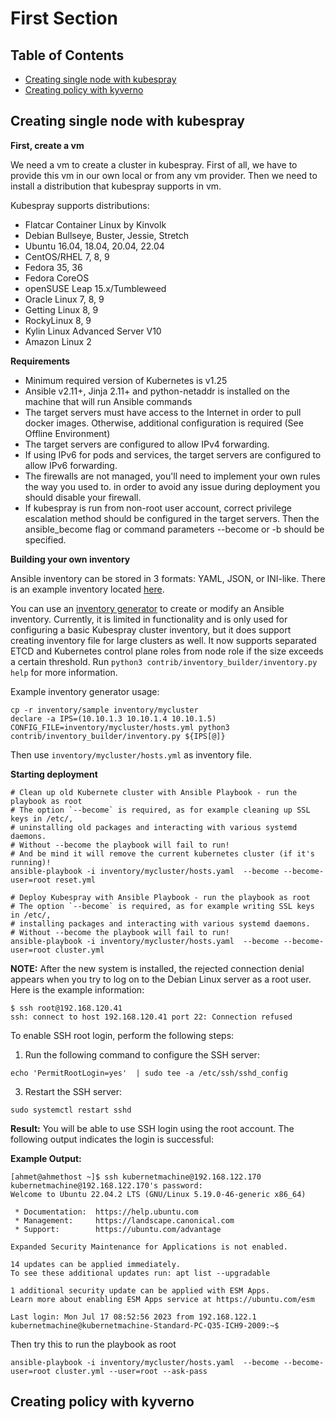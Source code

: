 # First Section

## Table of Contents

 * [Creating single node with kubespray](#creating-node)
 * [Creating policy with kyverno](#creating-policy)

## Creating single node with kubespray

**First, create a vm**

We need a vm to create a cluster in kubespray. First of all, we have to provide this vm in our own local or from any vm provider. Then we need to install a distribution that kubespray supports in vm.

Kubespray supports distributions:
 * Flatcar Container Linux by Kinvolk
 * Debian Bullseye, Buster, Jessie, Stretch
 * Ubuntu 16.04, 18.04, 20.04, 22.04
 * CentOS/RHEL 7, 8, 9
 * Fedora 35, 36
 * Fedora CoreOS
 * openSUSE Leap 15.x/Tumbleweed
 * Oracle Linux 7, 8, 9
 * Getting Linux 8, 9
 * RockyLinux 8, 9
 * Kylin Linux Advanced Server V10
 * Amazon Linux 2

**Requirements**

 * Minimum required version of Kubernetes is v1.25
 * Ansible v2.11+, Jinja 2.11+ and python-netaddr is installed on the machine that will run Ansible commands
 * The target servers must have access to the Internet in order to pull docker images. Otherwise, additional configuration is required (See Offline Environment)
 * The target servers are configured to allow IPv4 forwarding.
 * If using IPv6 for pods and services, the target servers are configured to allow IPv6 forwarding.
 * The firewalls are not managed, you'll need to implement your own rules the way you used to. in order to avoid any issue during deployment you should disable your firewall.
 * If kubespray is run from non-root user account, correct privilege escalation method should be configured in the target servers. Then the ansible_become flag or command parameters --become or -b should be specified.

**Building your own inventory**

Ansible inventory can be stored in 3 formats: YAML, JSON, or INI-like. There is
an example inventory located
[here](https://github.com/kubernetes-sigs/kubespray/blob/master/inventory/sample/inventory.ini).

You can use an
[inventory generator](https://github.com/kubernetes-sigs/kubespray/blob/master/contrib/inventory_builder/inventory.py)
to create or modify an Ansible inventory. Currently, it is limited in
functionality and is only used for configuring a basic Kubespray cluster inventory, but it does
support creating inventory file for large clusters as well. It now supports
separated ETCD and Kubernetes control plane roles from node role if the size exceeds a
certain threshold. Run `python3 contrib/inventory_builder/inventory.py help` for more information.

Example inventory generator usage:

```ShellSession
cp -r inventory/sample inventory/mycluster
declare -a IPS=(10.10.1.3 10.10.1.4 10.10.1.5)
CONFIG_FILE=inventory/mycluster/hosts.yml python3 contrib/inventory_builder/inventory.py ${IPS[@]}
```

Then use `inventory/mycluster/hosts.yml` as inventory file.

**Starting deployment**

```ShellSession
# Clean up old Kubernete cluster with Ansible Playbook - run the playbook as root
# The option `--become` is required, as for example cleaning up SSL keys in /etc/,
# uninstalling old packages and interacting with various systemd daemons.
# Without --become the playbook will fail to run!
# And be mind it will remove the current kubernetes cluster (if it's running)!
ansible-playbook -i inventory/mycluster/hosts.yaml  --become --become-user=root reset.yml

# Deploy Kubespray with Ansible Playbook - run the playbook as root
# The option `--become` is required, as for example writing SSL keys in /etc/,
# installing packages and interacting with various systemd daemons.
# Without --become the playbook will fail to run!
ansible-playbook -i inventory/mycluster/hosts.yaml  --become --become-user=root cluster.yml 
```
**NOTE:** After the new system is installed, the rejected connection denial appears when you try to log on to the Debian Linux server as a root user. Here is the example information:

```ShellSession
$ ssh root@192.168.120.41
ssh: connect to host 192.168.120.41 port 22: Connection refused
```

To enable SSH root login, perform the following steps:

1. Run the following command to configure the SSH server:
```ShellSession
echo 'PermitRootLogin=yes'  | sudo tee -a /etc/ssh/sshd_config
```
3. Restart the SSH server:
```ShellSession
sudo systemctl restart sshd
```
**Result:**
You will be able to use SSH login using the root account. The following output indicates the login is successful:

**Example Output:**

```ShellSession
[ahmet@ahmethost ~]$ ssh kubernetmachine@192.168.122.170
kubernetmachine@192.168.122.170's password: 
Welcome to Ubuntu 22.04.2 LTS (GNU/Linux 5.19.0-46-generic x86_64)

 * Documentation:  https://help.ubuntu.com
 * Management:     https://landscape.canonical.com
 * Support:        https://ubuntu.com/advantage

Expanded Security Maintenance for Applications is not enabled.

14 updates can be applied immediately.
To see these additional updates run: apt list --upgradable

1 additional security update can be applied with ESM Apps.
Learn more about enabling ESM Apps service at https://ubuntu.com/esm

Last login: Mon Jul 17 08:52:56 2023 from 192.168.122.1
kubernetmachine@kubernetmachine-Standard-PC-Q35-ICH9-2009:~$ 
```

Then try this to run the playbook as root

```ShellSession
ansible-playbook -i inventory/mycluster/hosts.yaml  --become --become-user=root cluster.yml --user=root --ask-pass
```

## Creating policy with kyverno

